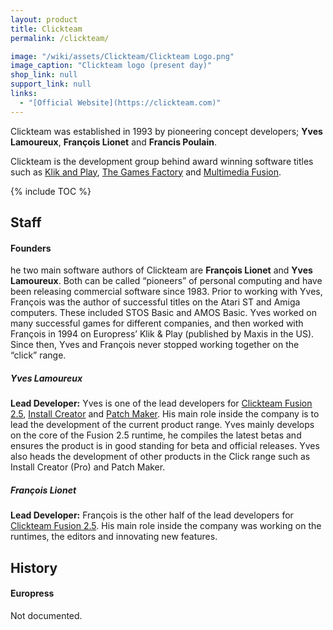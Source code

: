 ```yaml
---
layout: product
title: Clickteam
permalink: /clickteam/

image: "/wiki/assets/Clickteam/Clickteam Logo.png"
image_caption: "Clickteam logo (present day)"
shop_link: null
support_link: null
links:
  - "[Official Website](https://clickteam.com)"
---
```


Clickteam was established in 1993 by pioneering concept developers; **Yves Lamoureux**,
**François Lionet** and **Francis Poulain**.

Clickteam is the development group behind award winning software titles
such as [Klik and Play], [The Games Factory] and [Multimedia Fusion].

{% include TOC %}

## Staff

#### Founders
he two main software authors of Clickteam are **François Lionet** and **Yves Lamoureux**.
Both can be called “pioneers” of personal computing and have been releasing commercial
software since 1983. Prior to working with Yves, François was the author of successful
titles on the Atari ST and Amiga computers. These included STOS Basic and AMOS Basic.
Yves worked on many successful games for different companies, and then worked with François
in 1994 on Europress’ Klik & Play (published by Maxis in the US). Since then, Yves and
François never stopped working together on the “click” range.

##### Yves Lamoureux
**Lead Developer:** Yves is one of the lead developers for [Clickteam Fusion 2.5],
[Install Creator] and [Patch Maker]. His main role inside the company is to lead
the development of the current product range. Yves mainly develops on the core of
the Fusion 2.5 runtime, he compiles the latest betas and ensures the product is in
good standing for beta and official releases. Yves also heads the development of
other products in the Click range such as Install Creator (Pro) and Patch Maker.

##### François Lionet
**Lead Developer:** François is the other half of the lead developers for
[Clickteam Fusion 2.5]. His main role inside the company was working on the runtimes,
the editors and innovating new features.

## History
#### Europress
Not documented.

[GAM]: /file-extensions/GAM/
[Klik and Play]: /klik-and-play/
[The Games Factory]: /games-factory/
[Click & Create]: /click-and-create/
[Klik & Play]: /klik-and-play/
[Multimedia Fusion]: /fusion/
[Clickteam Fusion 2.5]: /fusion/2.5/
[Install Creator]: /tools/install-creator/
[Patch Maker]: /tools/patch-maker/
